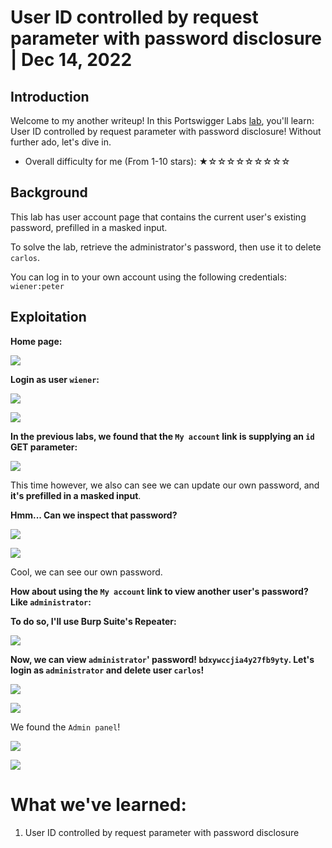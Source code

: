 # User ID controlled by request parameter with password disclosure | Dec 14, 2022

## Introduction

Welcome to my another writeup! In this Portswigger Labs [lab](https://portswigger.net/web-security/access-control/lab-user-id-controlled-by-request-parameter-with-password-disclosure), you'll learn: User ID controlled by request parameter with password disclosure! Without further ado, let's dive in.

- Overall difficulty for me (From 1-10 stars): ★☆☆☆☆☆☆☆☆☆

## Background

This lab has user account page that contains the current user's existing password, prefilled in a masked input.

To solve the lab, retrieve the administrator's password, then use it to delete `carlos`.

You can log in to your own account using the following credentials: `wiener:peter`

## Exploitation

**Home page:**

![](https://raw.githubusercontent.com/siunam321/CTF-Writeups/main/Portswigger-Labs/Access-Control/AC-8/images/Pasted%20image%2020221214014231.png)

**Login as user `wiener`:**

![](https://raw.githubusercontent.com/siunam321/CTF-Writeups/main/Portswigger-Labs/Access-Control/AC-8/images/Pasted%20image%2020221214014250.png)

![](https://raw.githubusercontent.com/siunam321/CTF-Writeups/main/Portswigger-Labs/Access-Control/AC-8/images/Pasted%20image%2020221214014257.png)

**In the previous labs, we found that the `My account` link is supplying an `id` GET parameter:**

![](https://raw.githubusercontent.com/siunam321/CTF-Writeups/main/Portswigger-Labs/Access-Control/AC-8/images/Pasted%20image%2020221214014558.png)

This time however, we also can see we can update our own password, and **it's prefilled in a masked input**.

**Hmm... Can we inspect that password?**

![](https://raw.githubusercontent.com/siunam321/CTF-Writeups/main/Portswigger-Labs/Access-Control/AC-8/images/Pasted%20image%2020221214014659.png)

![](https://raw.githubusercontent.com/siunam321/CTF-Writeups/main/Portswigger-Labs/Access-Control/AC-8/images/Pasted%20image%2020221214014713.png)

Cool, we can see our own password.

**How about using the `My account` link to view another user's password? Like `administrator`:**

**To do so, I'll use Burp Suite's Repeater:**

![](https://raw.githubusercontent.com/siunam321/CTF-Writeups/main/Portswigger-Labs/Access-Control/AC-8/images/Pasted%20image%2020221214014837.png)

**Now, we can view `administrator`' password! `bdxywccjia4y27fb9yty`. Let's login as `administrator` and delete user `carlos`!**

![](https://raw.githubusercontent.com/siunam321/CTF-Writeups/main/Portswigger-Labs/Access-Control/AC-8/images/Pasted%20image%2020221214014941.png)

![](https://raw.githubusercontent.com/siunam321/CTF-Writeups/main/Portswigger-Labs/Access-Control/AC-8/images/Pasted%20image%2020221214014955.png)

We found the `Admin panel`!

![](https://raw.githubusercontent.com/siunam321/CTF-Writeups/main/Portswigger-Labs/Access-Control/AC-8/images/Pasted%20image%2020221214015015.png)

![](https://raw.githubusercontent.com/siunam321/CTF-Writeups/main/Portswigger-Labs/Access-Control/AC-8/images/Pasted%20image%2020221214015024.png)

# What we've learned:

1. User ID controlled by request parameter with password disclosure
